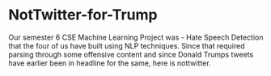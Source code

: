 # NotTwitter-for-Trump
Our semester 6 CSE Machine Learning Project was - Hate Speech Detection that the four of us have built using NLP techniques. Since that required parsing through some offensive content and since Donald Trumps tweets have earlier been in headline for the same, here is nottwitter.
